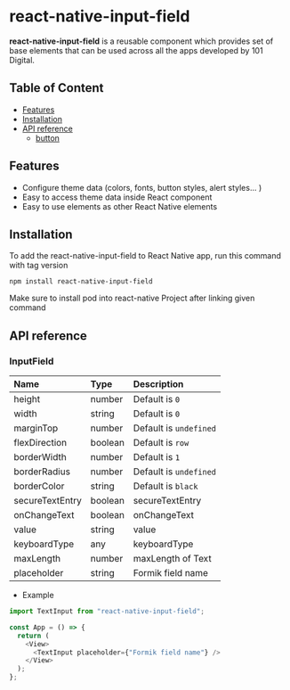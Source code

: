 # react-native-input-field

<b>react-native-input-field</b> is a reusable component which provides set of base elements that can be used across all the apps developed by 101 Digital.

## Table of Content

- [Features](#features)
- [Installation](#installation)
- [API reference](#api-reference)
  - [button](#button)

## Features

- Configure theme data (colors, fonts, button styles, alert styles... )
- Easy to access theme data inside React component
- Easy to use elements as other React Native elements

## Installation

To add the react-native-input-field to React Native app, run this command with tag version

```
npm install react-native-input-field
```

Make sure to install pod into react-native Project after linking given command

## API reference

### InputField

| Name            | Type    | Description            |
| :-------------- | :------ | :--------------------- |
| height          | number  | Default is `0`         |
| width           | string  | Default is `0`         |
| marginTop       | number  | Default is `undefined` |
| flexDirection   | boolean | Default is `row`       |
| borderWidth     | number  | Default is `1`         |
| borderRadius    | number  | Default is `undefined` |
| borderColor     | string  | Default is `black`     |
| secureTextEntry | boolean | secureTextEntry        |
| onChangeText    | boolean | onChangeText           |
| value           | string  | value                  |
| keyboardType    | any     | keyboardType           |
| maxLength       | number  | maxLength of Text      |
| placeholder     | string  | Formik field name      |

- Example

```javascript
import TextInput from "react-native-input-field";

const App = () => {
  return (
    <View>
      <TextInput placeholder={"Formik field name"} />
    </View>
  );
};
```
